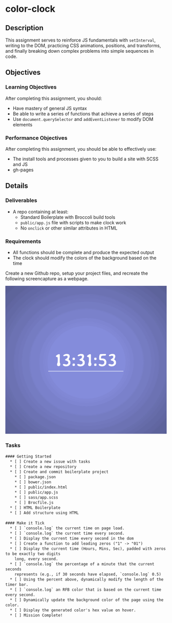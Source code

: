 # color-clock

## Description

This assignment serves to reinforce JS fundamentals with `setInterval`, writing to the DOM, practicing CSS animations, positions, and transforms, and finally breaking down complex problems into simple sequences in code.

## Objectives

### Learning Objectives

After completing this assignment, you should:

* Have mastery of general JS syntax
* Be able to write a series of functions that achieve a series of steps
* Use `document.querySelector` and `addEventListener` to modify DOM elements

### Performance Objectives

After completing this assignment, you should be able to effectively use:

* The install tools and processes given to you to build a site with SCSS and JS
* gh-pages

## Details

### Deliverables

* A repo containing at least:
    * Standard Boilerplate with Broccoli build tools
    * `public/app.js` file with scripts to make clock work
    * No `onclick` or other similar attributes in HTML

### Requirements

* All functions should be complete and produce the expected output
* The clock should modify the colors of the background based on the time

Create a new Github repo, setup your project files, and recreate the following screencapture as a webpage.

![](./clock.gif)

### Tasks

```
#### Getting Started
  * [ ] Create a new issue with tasks
  * [ ] Create a new repository
  * [ ] Create and commit boilerplate project
    * [ ] package.json
    * [ ] bower.json
    * [ ] public/index.html
    * [ ] public/app.js
    * [ ] sass/app.scss
    * [ ] Brocfile.js
  * [ ] HTML Boilerplate
  * [ ] Add structure using HTML

#### Make it Tick
  * [ ] `console.log` the current time on page load.
  * [ ] `console.log` the current time every second.
  * [ ] Display the current time every second in the dom
  * [ ] Create a function to add leading zeros ("1" -> "01")
  * [ ] Display the current time (Hours, Mins, Sec), padded with zeros to be exactly two digits
    long, every second.
  * [ ] `console.log` the percentage of a minute that the current seconds
    represents (e.g., if 30 seconds have elapsed, `console.log` 0.5)
  * [ ] Using the percent above, dynamically modify the length of the timer bar.
  * [ ] `console.log` an RFB color that is based on the current time every second.
  * [ ] Dynamically update the background color of the page using the color.
  * [ ] Display the generated color's hex value on hover.
  * [ ] Mission Complete!
```
